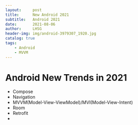 ```yaml
---
layout:     post
title:      New Android 2021
subtitle:   Android 2021
date:       2021-08-06
author:     LHSG
header-img: img/android-3979307_1920.jpg
catalog: true
tags:
    - Android
    - MVVM
---
```

# Android New Trends in 2021

- Compose
- Navigation
- MVVM(Model-View-ViewModel)/MVI(Model-View-Intent)
- Room
- Retrofit
- 